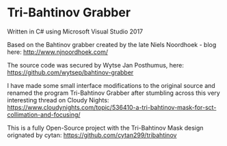 # Tri-Bahtinov Grabber

Written in C# using Microsoft Visual Studio 2017

Based on the Bahtinov grabber created by the late Niels Noordhoek - blog here: http://www.njnoordhoek.com/

The source code was secured by Wytse Jan Posthumus, here: https://github.com/wytsep/bahtinov-grabber 

I have made some small interface modifications to the original source and renamed the program Tri-Bahtinov Grabber after stumbling across this very interesting thread on Cloudy Nights: https://www.cloudynights.com/topic/536410-a-tri-bahtinov-mask-for-sct-collimation-and-focusing/

This is a fully Open-Source project with the Tri-Bahtinov Mask design orignated by cytan: https://github.com/cytan299/tribahtinov
